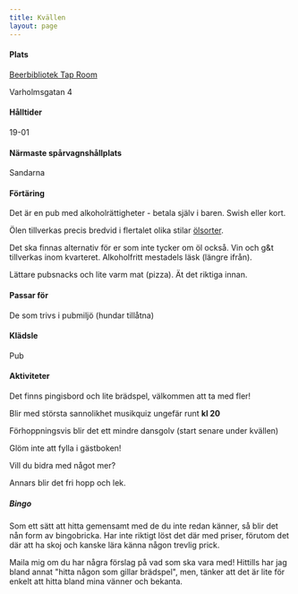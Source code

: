 ```yaml
---
title: Kvällen
layout: page
---
```


#### Plats
[Beerbibliotek Tap Room](https://maps.app.goo.gl/sU4CVJTycF6ctAfJ6)

Varholmsgatan 4

#### Hålltider
19-01

#### Närmaste spårvagnshållplats
Sandarna

#### Förtäring
Det är en pub med alkoholrättigheter - betala själv i baren. Swish eller kort.

Ölen tillverkas precis bredvid i flertalet olika stilar [ölsorter](https://beerbliotek.se/vara-ol/). 

Det ska finnas alternativ för er som inte tycker om öl också. Vin och g&t tillverkas inom kvarteret. Alkoholfritt mestadels läsk (längre ifrån).

Lättare pubsnacks och lite varm mat (pizza). Ät det riktiga innan.

#### Passar för
De som trivs i pubmiljö (hundar tillåtna)

#### Klädsle
Pub

#### Aktiviteter
Det finns pingisbord och lite brädspel, välkommen att ta med fler!

Blir med största sannolikhet musikquiz ungefär runt **kl 20**

Förhoppningsvis blir det ett mindre dansgolv (start senare under kvällen)

Glöm inte att fylla i gästboken!

Vill du bidra med något mer?

Annars blir det fri hopp och lek.

##### Bingo
Som ett sätt att hitta gemensamt med de du inte redan känner, så blir det nån form av bingobricka. Har inte riktigt löst det där med priser, förutom det där att ha skoj och kanske lära känna någon trevlig prick.

Maila mig om du har några förslag på vad som ska vara med!
Hittills har jag bland annat "hitta någon som gillar brädspel", men, tänker att det är lite för enkelt att hitta bland mina vänner och bekanta.


